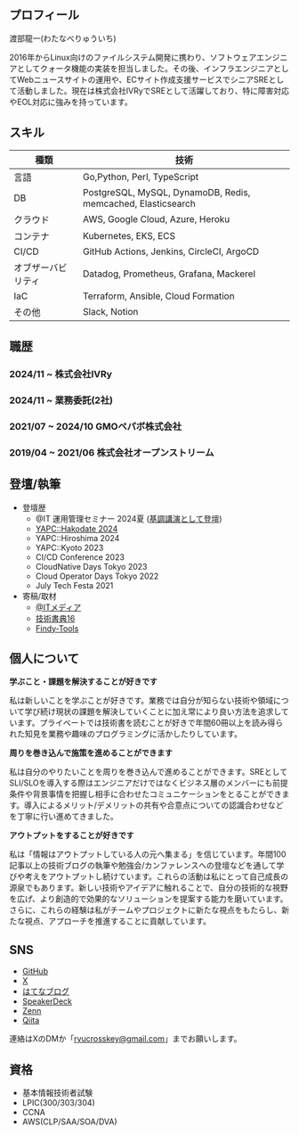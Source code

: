 ## プロフィール

渡部龍一(わたなべりゅういち)

2016年からLinux向けのファイルシステム開発に携わり、ソフトウェアエンジニアとしてクォータ機能の実装を担当しました。その後、インフラエンジニアとしてWebニュースサイトの運用や、ECサイト作成支援サービスでシニアSREとして活動しました。現在は株式会社IVRyでSREとして活躍しており、特に障害対応やEOL対応に強みを持っています。

## スキル

|種類|	技術|
|-|-|
|言語|Go,Python, Perl, TypeScript|
|DB|PostgreSQL, MySQL, DynamoDB, Redis, memcached, Elasticsearch|
|クラウド|AWS, Google Cloud, Azure, Heroku|
|コンテナ|Kubernetes, EKS, ECS|
|CI/CD|GitHub Actions, Jenkins, CircleCI, ArgoCD|
|オブザーバビリティ|Datadog, Prometheus, Grafana, Mackerel|
|IaC|Terraform, Ansible, Cloud Formation|
|その他|Slack, Notion|

## 職歴

### 2024/11 ~ 株式会社IVRy

### 2024/11 ~ 業務委託(2社)

### 2021/07 ~ 2024/10 GMOペパボ株式会社

### 2019/04 ~ 2021/06 株式会社オープンストリーム

## 登壇/執筆

- 登壇歴
    - @IT 運用管理セミナー 2024夏 ([基調講演として登壇](https://members08.live.itmedia.co.jp/library/NzMyODU%253D))
    - [YAPC::Hakodate 2024](https://speakerdeck.com/ryuichi1208/ru-men-batukuatupu)
    - YAPC::Hiroshima 2024
    - YAPC::Kyoto 2023
    - CI/CD Conference 2023
    - CloudNative Days Tokyo 2023
    - Cloud Operator Days Tokyo 2022
    - July Tech Festa 2021
- 寄稿/取材
    - [@ITメディア](https://atmarkit.itmedia.co.jp/ait/articles/2207/26/news017.html)
    - [技術書典16](https://techbookfest.org/product/1w3NHxtVJmk2PPREQJfNLN?productVariantID=qBeHLYYG911pGSMYTYXTFW)
    - [Findy-Tools](https://findy-tools.io/products/amazon-cloudwatch/36/394)

## 個人について

**学ぶこと・課題を解決することが好きです**

私は新しいことを学ぶことが好きです。業務では自分が知らない技術や領域について学び続け現状の課題を解決していくことに加え常により良い方法を追求しています。プライベートでは技術書を読むことが好きで年間60冊以上を読み得られた知見を業務や趣味のプログラミングに活かしたりしています。

**周りを巻き込んで施策を進めることができます**

私は自分のやりたいことを周りを巻き込んで進めることができます。SREとしてSLI/SLOを導入する際はエンジニアだけではなくビジネス層のメンバーにも前提条件や背景事情を把握し相手に合わせたコミュニケーションをとることができます。導入によるメリット/デメリットの共有や合意点についての認識合わせなどを丁寧に行い進めてきました。

**アウトプットをすることが好きです**

私は「情報はアウトプットしている人の元へ集まる」を信じています。年間100記事以上の技術ブログの執筆や勉強会/カンファレンスへの登壇などを通して学びや考えをアウトプットし続けています。これらの活動は私にとって自己成長の源泉でもあります。新しい技術やアイデアに触れることで、自分の技術的な視野を広げ、より創造的で効果的なソリューションを提案する能力を磨いています。さらに、これらの経験は私がチームやプロジェクトに新たな視点をもたらし、新たな視点、アプローチを推進することに貢献しています。

## SNS

* [GitHub](https://github.com/ryuichi1208)
* [X](https://x.com/ryuichi_1208)
* [はてなブログ](https://ryuichi1208.hateblo.jp/)
* [SpeakerDeck](https://speakerdeck.com/ryuichi1208)
* [Zenn](https://zenn.dev/ryuichi1208)
* [Qiita](https://qiita.com/ryuichi1208)

連絡はXのDMか「ryucrosskey@gmail.com」までお願いします。

## 資格

* 基本情報技術者試験
* LPIC(300/303/304)
* CCNA
* AWS(CLP/SAA/SOA/DVA)

